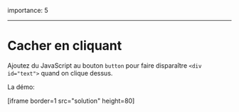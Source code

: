 importance: 5

---

# Cacher en cliquant

Ajoutez du JavaScript au bouton `button` pour faire disparaître `<div id="text">` quand on clique dessus.

La démo:

[iframe border=1 src="solution" height=80]
